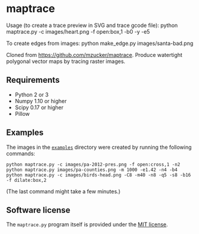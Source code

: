# maptrace

Usage (to create a trace preview in SVG and trace gcode file):
    python maptrace.py -c images/heart.png -f open:box,1 -b0 -y -e5

To create edges from images:
    python make_edge.py images/santa-bad.png

Cloned from https://github.com/mzucker/maptrace.
Produce watertight polygonal vector maps by tracing raster images.

## Requirements

 - Python 2 or 3
 - Numpy 1.10 or higher
 - Scipy 0.17 or higher
 - Pillow

## Examples

The images in the [`examples`](/examples) directory were created by running the following commands:

    python maptrace.py -c images/pa-2012-pres.png -f open:cross,1 -n2
    python maptrace.py images/pa-counties.png -m 1000 -e1.42 -n4 -b4
    python maptrace.py -c images/birds-head.png -C8 -m40 -n8 -q5 -s8 -b16 -f dilate:box,2

(The last command might take a few minutes.)

## Software license

The `maptrace.py` program itself is provided under the [MIT license](/LICENSE).

